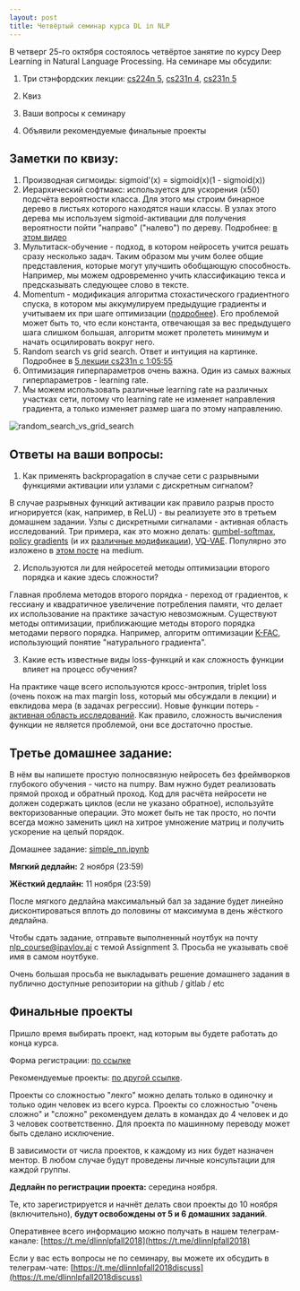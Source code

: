 ```yaml
---
layout: post
title: Четвёртый семинар курса DL in NLP
---
```


В четверг 25-го октября состоялось четвёртое занятие по курсу Deep Learning in Natural Language Processing.
На семинаре мы обсудили:

1) Три стэнфордских лекции: [cs224n 5](https://youtu.be/isPiE-DBagM),
[cs231n 4](https://youtu.be/i94OvYb6noo),
[cs231n 5](https://youtu.be/gYpoJMlgyXA)

2) Квиз

3) Bаши вопросы к семинару

4) Объявили рекомендуемые финальные проекты

## Заметки по квизу:
1. Производная сигмоиды: sigmoid'(x) = sigmoid(x)(1 - sigmoid(x))
1. Иерархический софтмакс: используется для ускорения (x50) подсчёта вероятности класса.
Для этого мы строим бинарное дерево в листьях которого находятся наши классы. В узлах этого дерева мы используем
sigmoid-активации для получения вероятности пойти "направо" ("налево") по дереву.
Подробнее: [в этом видео](https://www.youtube.com/watch?v=B95LTf2rVWM)
1. Мультитаск-обучение - подход, в котором нейросеть учится решать сразу несколько задач.
Таким образом мы учим более общие представления, которые могут улучшить обобщающую способность.
Например, мы можем одровременно учить классификацию текса и предсказывать следующее слово в тексте.
1. Momentum - модификация алгоритма стохастического градиентного спуска, в котором мы аккумулируем предыдущие градиенты
и учитываем их при шаге оптимизации ([подробнее](https://distill.pub/2017/momentum/)). Его проблемой может быть то, что
если константа, отвечающая за вес предыдущего шага слишком большая, алгоритм может пролететь минимум и начать осцилировать
вокруг него.
1. Random search vs grid search. Ответ и интуиция на картинке.
Подробнее в [5 лекции cs231n c 1:05:55](https://youtu.be/gYpoJMlgyXA?t=3955)
1. Оптимизация гиперпараметров очень важна. Один из самых важных гиперпараметров - learning rate.
1. Мы можем использовать различные learning rate на различных участках сети, потому что learning rate не изменяет направления
градиента, а только изменяет размер шага по этому направлению.

![random_search_vs_grid_search](https://i.stack.imgur.com/cIDuR.png)

## Ответы на ваши вопросы:
1) Как применять backpropagation в случае сети с разрывными функциями активации или узлами с дискретным сигналом?

В случае разрывных функций активации как правило разрыв просто игнорируется
(как, например, в ReLU) - вы реализуете это в третьем домашнем задании.
Узлы с дискретными сигналами - активная область исследований.
Три примера, как это можно делать: [gumbel-softmax](https://arxiv.org/abs/1611.01144),
[policy gradients](http://www-anw.cs.umass.edu/~barto/courses/cs687/williams92simple.pdf)
(и их [различные модификации](https://arxiv.org/abs/1703.07370)),
[VQ-VAE](https://arxiv.org/abs/1711.00937). Популярно это изложено в
[этом посте](https://medium.com/mini-distill/discrete-optimization-beyond-reinforce-5ca171bebf17) на medium.

2) Используются ли для нейросетей методы оптимизации второго порядка и какие здесь сложности?

Главная проблема методов второго порядка - переход от градиентов, к гессиану и квадратичное увеличение потребления памяти,
что делает их использование на практике зачастую невозможным.
Существуют методы оптимизации, приближающие методы второго порядка методами первого порядка. Например, алгоритм оптимизации
[K-FAC](https://arxiv.org/abs/1503.05671), использующий понятие "натурального градиента".

3) Какие есть известные виды loss-функций и как сложность функции влияет на процесс обучения?

На практике чаще всего используются кросс-энтропия, triplet loss (очень похож на max margin loss, который мы обсуждали в лекции)
и евклидова мера (в задачах регрессии). Новые функции потерь - [активная область исследований](https://arxiv.org/abs/1503.05671).
Как правило, сложность вычисления функции не является проблемой, они все достаточно простые.

## Третье домашнее задание:
В нём вы напишете простую полносвязную нейросеть без фреймворков глубокого обучения - чисто на numpy.
Вам нужно будет реализовать прямой проход и обратный проход.
Код для расчёта нейросети не должен содержать циклов (если не указано обратное), используйте векторизованные операции.
Это может быть не так просто, но почти всегда можно заменить цикл на хитрое умножение матриц и получить ускорение на целый порядок.

Домашнее задание: [simple_nn.ipynb](https://github.com/deepmipt/deep-nlp-seminars/blob/master/seminar_04/simple_nn.ipynb)

__Мягкий дедлайн:__ 2 ноября (23:59)

__Жёсткий дедлайн:__ 11 ноября (23:59)

После мягкого дедлайна максимальный бал за задание будет линейно дисконтироваться
вплоть до половины от максимума в день жёсткого дедлайна.

Чтобы сдать задание, отправьте выполненный ноутбук на почту nlp_course@ipavlov.ai с темой Assignment 3.
Просьба не указывать своё имя в самом ноутбуке.

Очень большая просьба не выкладывать решение домашнего задания в публично доступные репозитории на github / gitlab / etc

## Финальные проекты
Пришло время выбирать проект, над которым вы будете работать до конца курса.

Форма регистрации: [по ссылке](https://goo.gl/forms/Si5CZV98fYsnOieB2)

Рекомендуемые проекты: [по другой ссылке](https://docs.google.com/spreadsheets/d/1XytqPfsCM7tj5RgIFEKU-Cs5QlNF2sREaT_SzcRAvvY/edit?usp=sharing).

Проекты со сложностью "лекго" можно делать только в одиночку и только один человек из всего курса.
Проекты со сложностью "очень сложно" и "сложно" рекомендуем делать в командах до 4 человек и до 3 человек соответственно.
Для проекта по машинному переводу может быть сделано исключение.

В зависимости от числа проектов, к каждому из них будет назначен ментор.
В любом случае будут проведены личные консультации для каждой группы.

__Дедлайн по регистрации проекта:__ середина ноября.

Те, кто зарегистрируется и начнёт делать свои проекты до 10 ноября (включительно),
__будут освобождены от 5 и 6 домашних заданий__.


Оперативнее всего информацию можно получать в нашем телеграм-канале: [https://t.me/dlinnlpfall2018](https://t.me/dlinnlpfall2018)

Если у вас есть вопросы не по семинару, вы можете их обсудить в телеграм-чате: [https://t.me/dlinnlpfall2018discuss](https://t.me/dlinnlpfall2018discuss)
